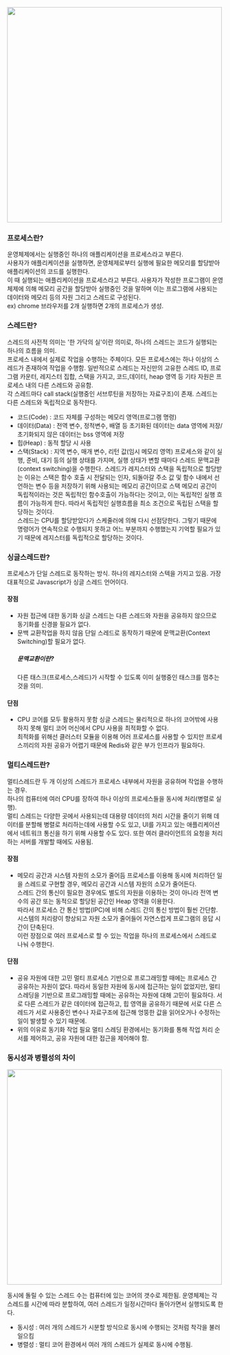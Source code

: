 <img src="https://cdn.discordapp.com/attachments/840550010826915841/912268268239196180/001.png" width="500" >

### 프로세스란?
운영체제에서는 실행중인 하나의 애플리케이션을 프로세스라고 부른다.
<br> 사용자가 애플리케이션을 실행하면, 운영체제로부터 실행에 필요한 메모리를 할당받아 애플리케이션의 코드를 실행한다.
<br> 이 때 실행되는 애플리케이션을 프로세스라고 부른다. 사용자가 작성한 프로그램이 운영체제에 의해 메모리 공간을 할당받아 실행중인 것을 말하며 이는 프로그램에 사용되는 데이터와 메모리 등의 자원 그리고 스레드로 구성된다.
<br> ex) chrome 브라우저를 2개 실행하면 2개의 프로세스가 생성.

### 스레드란?
스레드의 사전적 의미는 '한 가닥의 실'이란 의미로, 하나의 스레드는 코드가 실행되는 하나의 흐름을 의미.
<br> 프로세스 내에서 실제로 작업을 수행하는 주체이다. 모든 프로세스에는 하나 이상의 스레드가 존재하여 작업을 수행함. 일반적으로 스레드는 자신만의 고유한 스레드 ID, 프로그램 카운터, 레지스터 집합, 스택을 가지고, 코드,데이터, heap 영역 등 기타 자원은 프로세스 내의 다른 스레드와 공유함.
<br> 각 스레드마다 call stack(실행중인 서브루틴을 저장하는 자료구조)이 존재. 스레드는 다른 스레드와 독립적으로 동작한다.
  * 코드(Code) : 코드 자체를 구성하는 메모리 영역(프로그램 명령)
  * 데이터(Data) : 전역 변수, 정적변수, 배열 등 초기화된 데이터는 data 영역에 저장/ 초기화되지 않은 데이터는 bss 영역에 저장
  * 힙(Heap) : 동적 할당 시 사용
  * 스택(Stack) : 지역 변수, 매개 변수, 리턴 값(임시 메모리 영역)
프로세스와 같이 실행, 준비, 대기 등의 실행 상태를 가지며, 실행 상태가 변할 때마다 스레드 문맥교환(context switching)을 수행한다.
스레드가 레지스터와 스택을 독립적으로 할당받는 이유는 스택은 함수 호출 시 전달되는 인자, 되돌아갈 주소 값 및 함수 내에서 선언하는 변수 등을 저장하기 위해 사용되는 메모리 공간이므로 스택 메모리 공간이 독립적이라는 것은 독립적인 함수호출이 가능하다는 것이고, 이는 독립적인 실행 흐름이 가능하게 한다. 따라서 독립적인 실행흐름을 최소 조건으로 독립된 스택을 할당하는 것이다.
<br> 스레드는 CPU를 할당받았다가 스케줄러에 의해 다시 선점당한다. 그렇기 때문에 명령어가 연속적으로 수행되지 못하고 어느 부분까지 수행했는지 기억할 필요가 있기 때문에 레지스터를 독립적으로 할당하는 것이다.

### 싱글스레드란?
프로세스가 단일 스레드로 동작하는 방식. 하나의 레지스터와 스텍을 가지고 있음. 가장 대표적으로 Javascript가 싱글 스레드 언어이다.
#### 장점
* 자원 접근에 대한 동기화
    싱글 스레드는 다른 스레드와 자원을 공유하지 않으므로 동기화를 신경쓸 필요가 없다.
* 문백 교환작업을 하지 않음
    단일 스레드로 동작하기 때문에 문맥교환(Context Switching)할 필요가 없다.
    ##### 문맥교환이란?
    다른 태스크(프로세스,스레드)가 시작할 수 있도록 이미 실행중인 태스크를 멈추는 것을 의미.
 
#### 단점
* CPU 코어를 모두 활용하지 못함
  싱글 스레드는 물리적으로 하나의 코어밖에 사용하지 못해 멀티 코어 머신에서 CPU 사용을 최적화할 수 없다.
  <br> 최적화를 위해선 클러스터 모듈을 이용해 어러 프로세스를 사용할 수 있지만 프로세스끼리의 자원 공유가 어렵기 때문에 Redis와 같은 부가 인프라가 필요하다.
### 멀티스레드란?
멀티스레드란 두 개 이상의 스레드가 프로세스 내부에서 자원을 공유하며 작업을 수행하는 경우.
<br> 하나의 컴퓨터에 여러 CPU를 장하여 하나 이상의 프로세스들을 동시에 처리(병렬로 실행).
<br> 멀티 스레드는 다양한 곳에서 사용되는데 대용량 데이터의 처리 시간을 줄이기 위해 데이터를 분할해 병렬로 처리하는데에 사용할 수도 있고, UI를 가지고 있는 애플리케이션에서 네트워크 통신을 하기 위해 사용할 수도 있다. 또한 여러 클라이언트의 요청을 처리하는 서버를 개발할 때에도 사용됨.
#### 장점
* 메모리 공간과 시스템 자원의 소모가 줄어듬
프로세스를 이용해 동시에 처리하던 일을 스레드로 구현할 경우, 메모리 공간과 시스템 자원의 소모가 줄어든다. 
<br> 스레드 간의 통신이 필요한 경우에도 별도의 자원을 이용하는 것이 아니라 전역 변수의 공간 또는 동적으로 할당된 공간인 Heap 영역을 이용한다. 
<br> 따라서 프로세스 간 통신 방법(IPC)에 비해 스레드 간의 통신 방법이 훨씬 간단함. 시스템의 처리량이 향상되고 자원 소모가 줄어들어 자연스럽게 프로그램의 응답 시간이 단축된다.
<br> 이런 장점으로 여러 프로세스로 할 수 있는 작업을 하나의 프로세스에서 스레드로 나눠 수행한다.
#### 단점
* 공유 자원에 대한 고민
멀티 프로세스 기반으로 프로그래밍할 때에는 프로세스 간 공유하는 자원이 없다. 따라서 동일한 자원에 동시에 접근하는 일이 없었지만, 멀티 스레딩을 기반으로 프로그래밍할 때에는 공유하는 자원에 대해 고민이 필요하다. 서로 다른 스레드가 같은 데이터에 접근하고, 힙 영역을 공유하기 때문에 서로 다른 스레드가 서로 사용중인 변수나 자료구조에 접근해 엉뚱한 값을 읽어오거나 수정하는 일이 발생할 수 있기 때문에.
* 위의 이유로 동기화 작업 필요
멀티 스레딩 환경에서는 동기화를 통해 작업 처리 순서를 제어하고, 공유 자원에 대한 접근을 제어해야 함.
### 동시성과 병렬성의 차이
<img src="https://cdn.discordapp.com/attachments/840550010826915841/912268268553773127/002.png" width="500" >

동시에 돌릴 수 있는 스레드 수는 컴퓨터에 있는 코어의 갯수로 제한됨. 운영체제는 각 스레드를 시간에 따라 분할하여, 여러 스레드가 일정시간마다 돌아가면서 실행되도록 한다.
* 동시성 : 여러 개의 스레드가 시분할 방식으로 동시에 수행되는 것처럼 착각을 불러일으킴
* 병렬성 : 멀티 코어 환경에서 여러 개의 스레드가 실제로 동시에 수행됨.
